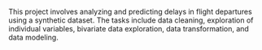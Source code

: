 This project involves analyzing and predicting delays in flight departures using a synthetic dataset. The tasks include data cleaning, exploration of individual variables, bivariate data exploration, data transformation, and data modeling.
